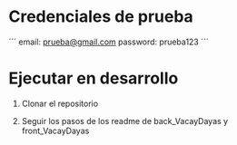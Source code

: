 # Credenciales de prueba

´´´
email: prueba@gmail.com
password: prueba123
´´´

# Ejecutar en desarrollo

1. Clonar el repositorio

2. Seguir los pasos de los readme de back_VacayDayas y front_VacayDayas

